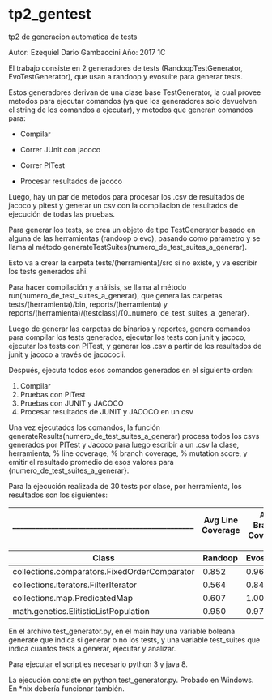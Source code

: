 # tp2_gentest
tp2 de generacion automatica de tests

Autor: Ezequiel Dario Gambaccini
Año: 2017 1C


El trabajo consiste en 2 generadores de tests (RandoopTestGenerator, EvoTestGenerator), que usan a randoop y evosuite para generar tests.

Estos generadores derivan de una clase base TestGenerator, la cual provee metodos para ejecutar comandos (ya que los generadores
solo devuelven el string de los comandos a ejecutar), y metodos que generan comandos para:

* Compilar

* Correr JUnit con jacoco

* Correr PITest

* Procesar resultados de jacoco

Luego, hay un par de metodos para procesar los .csv de resultados de jacoco y pitest y generar un csv con la compilacion de resultados de
ejecución de todas las pruebas.

Para generar los tests, se crea un objeto de tipo TestGenerator basado en alguna de las herramientas (randoop o evo), pasando como parámetro
y se llama al método generateTestSuites(numero_de_test_suites_a_generar).

Esto va a crear la carpeta tests/(herramienta)/src si no existe, y va escribir los tests generados ahi.

Para hacer compilación y análisis, se llama al método run(numero_de_test_suites_a_generar), que genera las carpetas tests/(herramienta)/bin,
reports/(herramienta) y reports/(herramienta)/(testclass)/{0..numero_de_test_suites_a_generar}.

Luego de generar las carpetas de binarios y reportes, genera comandos para compilar los tests generados, ejecutar los tests con junit y jacoco,
ejecutar los tests con PITest, y generar los .csv a partir de los resultados de junit y jacoco a través de jacococli.

Después, ejecuta todos esos comandos generados en el siguiente orden:

  1. Compilar
  2. Pruebas con PITest
  3. Pruebas con JUNIT y JACOCO
  4. Procesar resultados de JUNIT y JACOCO en un csv

Una vez ejecutados los comandos, la función generateResults(numero_de_test_suites_a_generar) procesa todos los csvs generados por PITest
y Jacoco para luego escribir a un .csv la clase, herramienta, % line coverage, % branch coverage, % mutation score, y emitir el resultado promedio
de esos valores para {numero_de_test_suites_a_generar}.

Para la ejecución realizada de 30 tests por clase, por herramienta, los resultados son los siguientes:

|_______________________________________________|Avg Line Coverage|Avg Branch Coverage|Avg Mutation Score
-------|-------|-------|-------

Class|Randoop|Evosuite|Randoop|Evosuite|Randoop|Evosuite
-------|-------|-------|-------|-------|-------|-------
collections.comparators.FixedOrderComparator|0.852|0.962|0.700|0.931|0.400|0.857
collections.iterators.FilterIterator|0.564|0.847|0.083|0.600|0.429|0.817
collections.map.PredicatedMap|0.607|1.000|0.412|1.000|0.482|0.996
math.genetics.ElitisticListPopulation|0.950|0.978|0.833|0.939|0.600|0.789



En el archivo test_generator.py, en el main hay una variable boleana generate que indica si generar o no los tests, y una variable
test_suites que indica cuantos tests a generar, ejecutar y analizar.

Para ejecutar el script es necesario python 3 y java 8.

La ejecución consiste en python test_generator.py.
Probado en Windows.
En *nix debería funcionar también.

